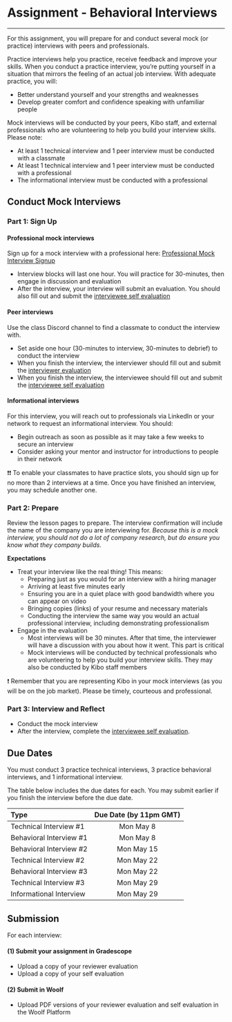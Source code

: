 
# Assignment - Behavioral Interviews
-----
For this assignment, you will prepare for and conduct several mock (or practice) interviews with peers and professionals. 

Practice interviews help you practice, receive feedback and improve your skills. When you conduct a practice interview, you’re putting yourself in a situation that mirrors the feeling of an actual job interview. With adequate practice, you will: 
- Better understand yourself and your strengths and weaknesses
- Develop greater comfort and confidence speaking with unfamiliar people

Mock interviews will be conducted by your peers, Kibo staff, and external professionals who are volunteering to help you build your interview skills. Please note:

- At least 1 technical interview and 1 peer interview must be conducted with a classmate
- At least 1 technical interview and 1 peer interview must be conducted with a professional
- The informational interview must be conducted with a professional


## Conduct Mock Interviews

### Part 1: Sign Up

#### Professional mock interviews
Sign up for a mock interview with a professional here: <a href="https://lu.ma/kibo-mockinterviews" target="_blank">Professional Mock Interview Signup</a>
- Interview blocks will last one hour. You will practice for 30-minutes, then engage in discussion and evaluation
- After the interview, your interview will submit an evaluation. You should also fill out and submit the <a href="https://forms.gle/xzL6N7VKfpbLrn8y8" target="_blank">interviewee self evaluation</a>


#### Peer interviews
Use the class Discord channel to find a classmate to conduct the interview with. 
- Set aside one hour (30-minutes to interview, 30-minutes to debrief) to conduct the interview
- When you finish the interview, the interviewer should fill out and submit the <a href="https://forms.gle/WLLEVSoir9dhRHhR9" target="_blank">interviewer evaluation</a>
- When you finish the interview, the interviewee should fill out and submit the <a href="https://forms.gle/xzL6N7VKfpbLrn8y8" target="_blank">interviewee self evaluation</a>


#### Informational interviews
For this interview, you will reach out to professionals via LinkedIn or your network to request an informational interview. You should:
- Begin outreach as soon as possible as it may take a few weeks to secure an interview 
- Consider asking your mentor and instructor for introductions to people in their network

<aside> 
  ❗❗ To enable your classmates to have practice slots, you should sign up for no more than 2 interviews at a time. Once you have finished an interview, you may schedule another one. 
</aside>



### Part 2: Prepare 
Review the lesson pages to prepare. The interview confirmation will include the name of the company you are interviewing for. _Because this is a mock interview, you should not do a lot of company research, but do ensure you know what they company builds._ 

**Expectations**

- Treat your interview like the real thing! This means:
  - Preparing just as you would for an interview with a hiring manager
  - Arriving at least five minutes early 
  - Ensuring you are in a quiet place with good bandwidth where you can appear on video 
  - Bringing copies (links) of your resume and necessary materials
  - Conducting the interview the same way you would an actual professional interview, including demonstrating professionalism 
- Engage in the evaluation
  - Most interviews will be 30 minutes. After that time, the interviewer will have a discussion with you about how it went. This part is critical 
  - Mock interviews will be conducted by technical professionals who are volunteering to help you build your interview skills. They may also be conducted by Kibo staff members

<aside>
  ❗ Remember that you are representing Kibo in your mock interviews (as you will be on the job market). Please be timely, courteous and professional.
  </aside>

### Part 3: Interview and Reflect
- Conduct the mock interview
- After the interview, complete the <a href="https://forms.gle/xzL6N7VKfpbLrn8y8" target="_blank">interviewee self evaluation</a>. 



## Due Dates
You must conduct 3 practice technical interviews, 3 practice behavioral interviews, and 1 informational interview. 

The table below includes the due dates for each. You may submit earlier if you finish the interview before the due date. 

| Type                                      | Due Date (by 11pm GMT)    
| :---                                              |  :----: 
| Technical Interview #1                            | Mon May 8
| Behavioral Interview #1                           | Mon May 8
| Behavioral Interview #2                           | Mon May 15
| Technical Interview #2                            | Mon May 22
| Behavioral Interview #3                           | Mon May 22
| Technical Interview #3                            | Mon May 29
| Informational Interview                           | Mon May 29



## Submission

For each interview:

#### (1) Submit your assignment in Gradescope
- Upload a copy of your reviewer evaluation
- Upload a copy of your self evaluation


#### (2) Submit in Woolf
- Upload PDF versions of your reviewer evaluation and self evaluation in the Woolf Platform







